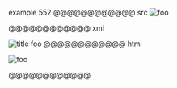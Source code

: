 example 552
@@@@@@@@@@@@ src
![foo][]

[foo]: /url "title"
@@@@@@@@@@@@ xml
<?xml version="1.0" encoding="UTF-8"?>
<!DOCTYPE document SYSTEM "CommonMark.dtd">
<document xmlns="http://commonmark.org/xml/1.0">
  <paragraph>
    <image destination="/url" title="title">
      <text>foo</text>
    </image>
  </paragraph>
</document>
@@@@@@@@@@@@ html
<p><img src="/url" alt="foo" title="title" /></p>
@@@@@@@@@@@@
